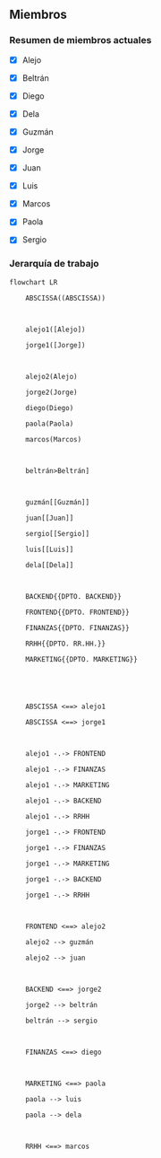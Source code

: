 ## Miembros

### Resumen de miembros actuales

- [X] Alejo

- [X] Beltrán

- [X] Diego

- [X] Dela

- [X] Guzmán

- [X] Jorge

- [X] Juan

- [X] Luis

- [X] Marcos

- [X] Paola

- [X] Sergio

### Jerarquía de trabajo

```mermaid
flowchart LR

    ABSCISSA((ABSCISSA)) 



    alejo1([Alejo])

    jorge1([Jorge])



    alejo2(Alejo)

    jorge2(Jorge)

    diego(Diego)

    paola(Paola)

    marcos(Marcos)



    beltrán>Beltrán]



    guzmán[[Guzmán]]

    juan[[Juan]]

    sergio[[Sergio]]

    luis[[Luis]]

    dela[[Dela]]



    BACKEND{{DPTO. BACKEND}}

    FRONTEND{{DPTO. FRONTEND}}

    FINANZAS{{DPTO. FINANZAS}}

    RRHH{{DPTO. RR.HH.}}

    MARKETING{{DPTO. MARKETING}}





    ABSCISSA <==> alejo1

    ABSCISSA <==> jorge1



    alejo1 -.-> FRONTEND

    alejo1 -.-> FINANZAS

    alejo1 -.-> MARKETING

    alejo1 -.-> BACKEND

    alejo1 -.-> RRHH

    jorge1 -.-> FRONTEND

    jorge1 -.-> FINANZAS

    jorge1 -.-> MARKETING

    jorge1 -.-> BACKEND

    jorge1 -.-> RRHH



    FRONTEND <==> alejo2

    alejo2 --> guzmán

    alejo2 --> juan



    BACKEND <==> jorge2

    jorge2 --> beltrán

    beltrán --> sergio



    FINANZAS <==> diego



    MARKETING <==> paola

    paola --> luis

    paola --> dela



    RRHH <==> marcos

```